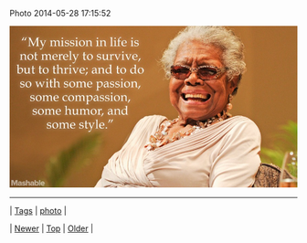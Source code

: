 <!--
title: Photo 2014-05-28 17
date: 2020-06-28T15:27:00.305Z
tags: photo
-->


Photo 2014-05-28 17:15:52

![](87114286839-0.jpg)

<!--BOTTOM-POST-NAVIGATION-->
---

| [Tags](tags.md) | [photo](tag-photo.md) |

| [Newer](87107287374.md) | [Top](index.md) | [Older](87114701074.md) |
